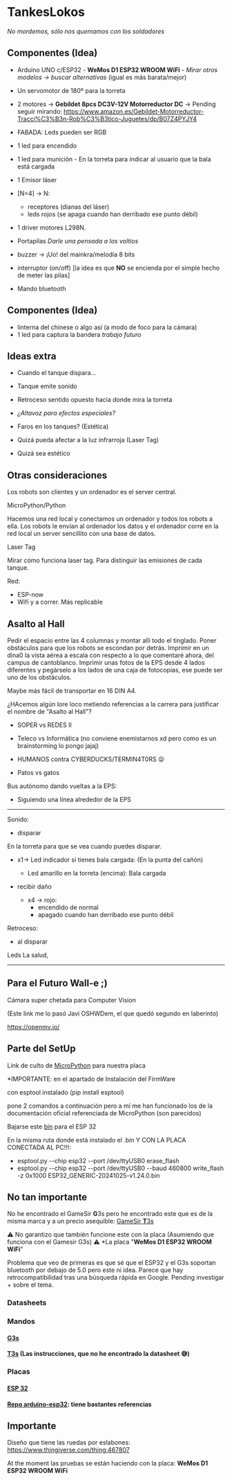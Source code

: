 # TankesLokos

_No mordemos, sólo nos quemamos con los soldadores_ 

## Componentes (Idea)

- Arduino UNO c/ESP32 - **WeMos D1 ESP32 WROOM WiFi** - _Mirar otros modelos -> buscar alternativas_ (igual es más barata/mejor)
- Un servomotor de 180º para la torreta
- 2 motores -> **Gebildet 8pcs DC3V-12V Motorreductor DC**
                -> Pending seguir mirando:
                       https://www.amazon.es/Gebildet-Motorreductor-Tracci%C3%B3n-Rob%C3%B3tico-Juguetes/dp/B07Z4PYJY4

- FABADA: Leds pueden ser RGB

- 1 led para encendido
- 1 led para munición 
       - En la torreta para indicar al usuario que la bala está cargada

- 1 Emisor láser
- [N=4] -> N:
    - receptores (dianas del láser)
    - leds rojos (se apaga cuando han derribado ese punto débil) 
  
- 1 driver motores L298N.
- Portapilas _Darle una pensada a los voltios_
- buzzer -> ¡Uo! del mainkra/melodía 8 bits
- interruptor (on/off) [la idea es que **NO** se encienda por el simple hecho de meter las pilas]
- Mando bluetooth
 

## Componentes (Idea)

- linterna del chinese o algo así (a modo de foco para la cámara)
- 1 led para captura la bandera _trabajo futuro_

## Ideas extra

- Cuando el tanque dispara...
 - Tanque emite sonido
 - Retroceso sentido opuesto hacia donde mira la torreta

- _¿Altavoz para efectos especiales?_

- Faros en los tanques? (Estética)
 - Quizá pueda afectar a la luz infrarroja (Laser Tag)
 - Quizá sea estético


## Otras consideraciones

Los robots son clientes y un ordenador es el server central.

MicroPython/Python

Hacemos una red local y conectamos un ordenador y todos los robots a ella. Los robots le envían al ordenador los datos y el ordenador corre en la red local un server sencillito con una base de datos.

Laser Tag

Mirar cómo funciona laser tag. Para distinguir las emisiones de cada tanque.

Red:
 - ESP-now
 - Wifi y a correr. Más replicable


## Asalto al Hall

Pedir el espacio entre las 4 columnas y montar allí todo el tinglado. Poner obstáculos para que los robots se escondan por detrás. Imprimir en un dina0 la vista aérea a escala con respecto a lo que comentaré ahora, del campus de cantoblanco. Imprimir unas fotos de la EPS desde 4 lados diferentes y pegárselo a los lados de una caja de fotocopias, ese puede ser uno de los obstáculos. 

Maybe más fácil de transportar en 16 DIN A4.

¿HAcemos algún lore loco metiendo referencias a la carrera para justificar el nombre de "Asalto al Hall"?

- SOPER vs REDES II

- Teleco vs Informática (no conviene enemistarnos xd pero como es un brainstorming lo pongo jajaj)

- HUMANOS contra CYBERDUCKS/TERMIN4T0RS 😜

- Patos vs gatos

Bus autónomo dando vueltas a la EPS:
 - Siguiendo una línea alrededor de la EPS

----------------------------

Sonido:
 - disparar

 En la torreta para que se vea cuando puedes disparar.
  - x1-> Led indicador si tienes bala cargada:
(En la punta del cañón)
       - Led amarillo en la torreta (encima): Bala cargada
  
 - recibir daño
     - x4 -> rojo:
         - encendido de normal
         - apagado cuando han derribado ese punto débil
  
Retroceso:
 - al disparar

Leds La salud, 

----------------------------

## Para el Futuro Wall-e ;)

Cámara super chetada para Computer Vision 

(Este link me lo pasó Javi OSHWDem, el que quedó segundo en laberinto)

https://openmv.io/

## Parte del SetUp

Link de culto de [MicroPython](https://dancruzmx.medium.com/micropython-en-una-wemos-esp32-d1-r32-e6078150a1a8) para nuestra placa

*IMPORTANTE: en el apartado de Instalación del FirmWare 

con esptool instalado (pip install esptool)

pone 2 comandos a continuación pero a mí me han funcionado los de la documentación oficial referenciada de MicroPython (son parecidos)

Bajarse este [bin](https://micropython.org/resources/firmware/ESP32_GENERIC-20241025-v1.24.0.bin) para el ESP 32

En la misma ruta donde está instalado el .bin Y CON LA PLACA CONECTADA AL PC!!!:

- esptool.py --chip esp32 --port /dev/ttyUSB0 erase_flash
- esptool.py --chip esp32 --port /dev/ttyUSB0 --baud 460800 write_flash -z 0x1000 ESP32_GENERIC-20241025-v1.24.0.bin

## No tan importante

No he encontrado el GameSir **G**3s pero he encontrado este que es de la misma marca y a un precio asequible:
[GameSir **T**3s](https://es.aliexpress.com/item/1005007038130995.html?spm=a2g0o.productlist.main.1.1d27FrMRFrMRgV&algo_pvid=b3bc0426-7b90-4c2f-83f4-332a1c6af81f&algo_exp_id=b3bc0426-7b90-4c2f-83f4-332a1c6af81f-0&pdp_npi=4%40dis%21EUR%2144.40%2115.85%21%21%21329.41%21117.58%21%40211b612817323869328777304ecb59%2112000039179975857%21sea%21ES%210%21ABX&curPageLogUid=IlovW96HRhiG&utparam-url=scene%3Asearch%7Cquery_from%3A)

⚠️ No garantizo que también funcione este con la placa (Asumiendo que funciona con el Gamesir G3s) ⚠️
*La placa "**WeMos D1 ESP32 WROOM WiFi**"

Problema que veo de primeras es que sé que el ESP32 y el G3s soportan bluetooth por debajo de 5.0 pero este ni idea. Parece que hay retrocompatibilidad tras una búsqueda rápida en Google. Pending investigar + sobre el tema.

### Datasheets

### Mandos

#### [G3s](https://www.mijoya.com.mx/images/GameSir%20G3s%20USER%20Mannual%20FINAL%2020161101.pdf)
#### [T3s](https://cdn.shopify.com/s/files/1/2241/8433/files/GameSir-T3s.pdf?v=1654507846) (Las instrucciones, que no he encontrado la datasheet 😅)

### Placas

#### [ESP 32](https://www.espressif.com/sites/default/files/documentation/esp32_datasheet_en.pdf)
#### [Repo arduino-esp32](https://github.com/espressif/arduino-esp32): tiene bastantes referencias

## Importante

Diseño que tiene las ruedas por eslabones: https://www.thingiverse.com/thing:467807

At the moment las pruebas se están haciendo con la placa: **WeMos D1 ESP32 WROOM WiFi**
